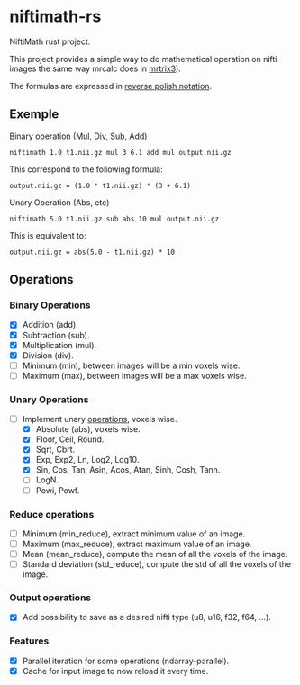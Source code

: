 # niftimath-rs

NiftiMath rust project.

This project provides a simple way to do mathematical operation on nifti images the 
same way mrcalc does in [mrtrix3](https://github.com/MRtrix3/mrtrix3)).

The formulas are expressed in [reverse polish notation](https://en.wikipedia.org/wiki/Reverse_Polish_notation).

## Exemple
Binary operation (Mul, Div, Sub, Add)
```
niftimath 1.0 t1.nii.gz mul 3 6.1 add mul output.nii.gz
```
This correspond to the following formula:
```
output.nii.gz = (1.0 * t1.nii.gz) * (3 + 6.1)
```

Unary Operation (Abs, etc)
``` 
niftimath 5.0 t1.nii.gz sub abs 10 mul output.nii.gz
```
This is equivalent to:
```
output.nii.gz = abs(5.0 - t1.nii.gz) * 10
```

## Operations

### Binary Operations
- [X] Addition (add).
- [X] Subtraction (sub).
- [X] Multiplication (mul).
- [X] Division (div).
- [ ] Minimum (min), between images will be a min voxels wise.
- [ ] Maximum (max), between images will be a max voxels wise.

### Unary Operations
- [ ] Implement unary [operations](https://doc.rust-lang.org/std/primitive.f64.html), voxels wise.
    - [X] Absolute (abs), voxels wise.
    - [X] Floor, Ceil, Round.
    - [X] Sqrt, Cbrt.
    - [X] Exp, Exp2, Ln, Log2, Log10.
    - [X] Sin, Cos, Tan, Asin, Acos, Atan, Sinh, Cosh, Tanh.
    - [ ] LogN.
    - [ ] Powi, Powf.

### Reduce operations
- [ ] Minimum (min_reduce), extract minimum value of an image.
- [ ] Maximum (max_reduce), extract maximum value of an image.
- [ ] Mean (mean_reduce), compute the mean of all the voxels of the image.
- [ ] Standard deviation (std_reduce), compute the std of all the voxels of the image.

### Output operations
- [X] Add possibility to save as a desired nifti type (u8, u16, f32, f64, ...).

### Features
- [X] Parallel iteration for some operations (ndarray-parallel).
- [X] Cache for input image to now reload it every time.